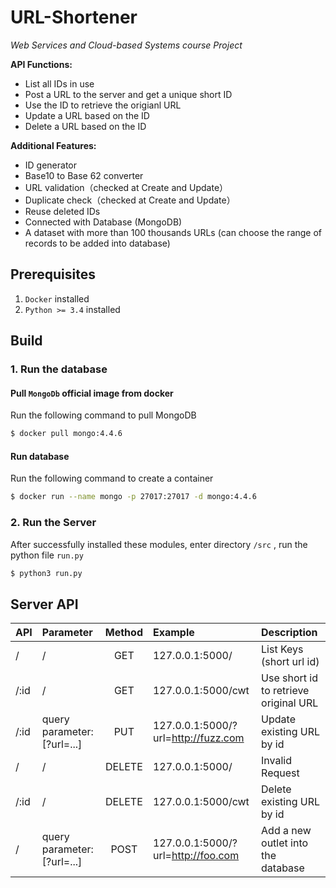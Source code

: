 # URL-Shortener

*Web Services and Cloud-based Systems course Project*

**API Functions:** 
- List all IDs in use 
- Post a URL to the server and get a unique short ID
- Use the ID to retrieve the origianl URL
- Update a URL based on the ID
- Delete a URL based on the ID


**Additional Features:**
- ID generator
- Base10 to Base 62 converter
- URL validation（checked at Create and Update）
- Duplicate check（checked at Create and Update）
- Reuse deleted IDs 
- Connected with Database (MongoDB)
- A dataset with more than 100 thousands URLs (can choose the range of records to be added into database)

## Prerequisites

1. `Docker`  installed
2. `Python >= 3.4`  installed

## Build

### 1. Run the database

#### Pull `MongoDb` official image from docker

Run the following command to pull MongoDB

```bash
$ docker pull mongo:4.4.6
```

#### Run database

Run the following command to create a container

```bash
$ docker run --name mongo -p 27017:27017 -d mongo:4.4.6
```

### 2. Run the Server

After successfully installed these modules, enter  directory `/src` , run the python file `run.py`

```bash
$ python3 run.py
```

## Server API
| API | Parameter | Method | Example| Description |
| :--- | :---- | :---: |:---|:---|
| / |/ |  GET   | 127.0.0.1:5000/ | List Keys (short url id)|
/:id |/ |GET|127.0.0.1:5000/cwt|Use short id to retrieve original URL|
/:id|query parameter: [?url=...]|PUT|127.0.0.1:5000/?url=http://fuzz.com| Update existing URL by id|
/ | /| DELETE| 127.0.0.1:5000/ | Invalid Request| 
/:id |/| DELETE | 127.0.0.1:5000/cwt| Delete existing URL by id|
/ |query parameter: [?url=...] | POST  | 127.0.0.1:5000/?url=http://foo.com |Add a new outlet into the database|

